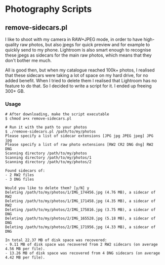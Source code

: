 # Photography Scripts

## remove-sidecars.pl

I like to shoot with my camera in RAW+JPEG mode, in order to have high-quality raw photos, but also jpegs
for quick preview and for example to quickly send to my phone. Lightroom is also smart enough to recognise
these jpegs as sidecars for the main raw photos, which means that they don't bother me much.

All is good then, but when my catalogue reached 100k+ photos, I realised that these sidecars were taking
a lot of space on my hard drive, for no added benefit. When I tried to delete them I realised that Lightroom
has no feature to do that. So I decided to write a script for it. I ended up freeing 300+ GB.

### Usage

```
# After downloading, make the script executable
$ chmod a+x remove-sidecars.pl

# Run it with the path to your photos
$ ./remove-sidecars.pl /path/to/my/photos
Please specify a list of sidecar extensions [JPG jpg JPEG jpeg] JPG jpg
Please specify a list of raw photo extensions [RW2 CR2 DNG dng] RW2 DNG
Scanning directory /path/to/my/photos
Scanning directory /path/to/my/photos/1
Scanning directory /path/to/my/photos/2

Found sidecars of:
- 2 RW2 files
- 3 DNG files

Would you like to delete them? [y/N] y
Deleting /path/to/my/photos/1/IMG_174456.jpg (4.76 MB), a sidecar of RW2
Deleting /path/to/my/photos/1/IMG_171458.jpg (4.35 MB), a sidecar of RW2
Deleting /path/to/my/photos/2/IMG_175816.jpg (3.75 MB), a sidecar of DNG
Deleting /path/to/my/photos/2/IMG_165528.jpg (5.18 MB), a sidecar of DNG
Deleting /path/to/my/photos/2/IMG_171956.jpg (4.33 MB), a sidecar of DNG

In total 22.37 MB of disk space was recovered:
- 9.11 MB of disk space was recovered from 2 RW2 sidecars (on average 4.56 MB per file).
- 13.26 MB of disk space was recovered from 4 DNG sidecars (on average 4.42 MB per file).
```
